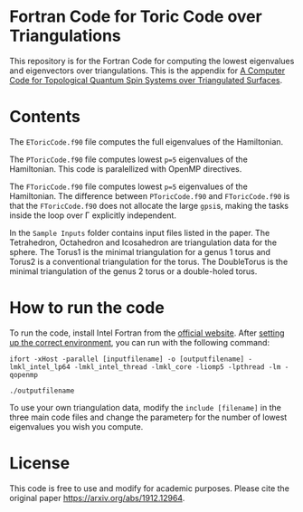 # Fortran Code for Toric Code over Triangulations

This repository is for the Fortran Code for computing the lowest eigenvalues and eigenvectors over triangulations. This is the appendix for [A Computer Code for Topological Quantum Spin Systems over Triangulated Surfaces](https://arxiv.org/abs/1912.12964). 

# Contents

The `EToricCode.f90` file computes the full eigenvalues of the Hamiltonian. 

The `PToricCode.f90` file computes lowest `p=5` eigenvalues of the Hamiltonian. This code is paralellized with OpenMP directives.

The `FToricCode.f90` file computes lowest `p=5` eigenvalues of the Hamiltonian. The difference between `PToricCode.f90` and `FToricCode.f90` is that the `FToricCode.f90` does not allocate the large `gpsi`s, making  the tasks inside the loop over Γ explicitly independent.

In the `Sample Inputs` folder contains input files listed in the paper. The Tetrahedron, Octahedron and Icosahedron are triangulation data for the sphere. The Torus1 is the minimal triangulation for a genus 1 torus and Torus2 is a conventional triangulation for the torus. The DoubleTorus is the minimal triangulation of the genus 2 torus or a double-holed torus.

# How to run the code

To run the code, install Intel Fortran from the [official website](https://software.intel.com/en-us/fortran-compilers). After [setting up the correct environment](https://software.intel.com/en-us/articles/setting-up-the-build-environment-for-using-intel-c-or-fortran-compilers), you can run with the following command:

```
ifort -xHost -parallel [inputfilename] -o [outputfilename] -lmkl_intel_lp64 -lmkl_intel_thread -lmkl_core -liomp5 -lpthread -lm -qopenmp

./outputfilename
```



To use your own triangulation data, modify the `include [filename]` in the three main code files and change the parameter`p` for the number of lowest eigenvalues you wish you compute.





# License

This code is free to use and modify for academic purposes. Please cite the original paper https://arxiv.org/abs/1912.12964.

